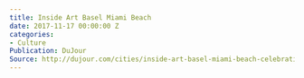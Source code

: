 ```yaml
---
title: Inside Art Basel Miami Beach
date: 2017-11-17 00:00:00 Z
categories:
- Culture
Publication: DuJour
Source: http://dujour.com/cities/inside-art-basel-miami-beach-celebration-2017/
---
```

